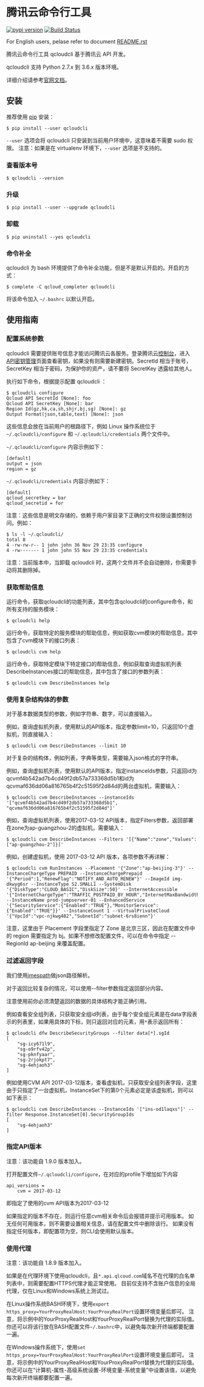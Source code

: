 # 腾讯云命令行工具

[![pypi version](https://img.shields.io/pypi/v/qcloudcli.svg)](https://pypi.python.org/pypi/qcloudcli)
[![Build Status](https://travis-ci.org/QcloudApi/qcloudcli.svg?branch=master)](https://travis-ci.org/QcloudApi/qcloudcli)

For English users, pelase refer to document [README.rst](https://github.com/QcloudApi/qcloudcli/blob/master/README.rst)

腾讯云命令行工具 qcloudcli 基于腾讯云 API 开发。

qcloudcli 支持 Python 2.7.x 到 3.6.x 版本环境。

详细介绍请参考[官网文档](https://www.qcloud.com/document/product/440/6176)。

## 安装

推荐使用 [pip](https://pip.pypa.io/en/stable/) 安装：

```
$ pip install --user qcloudcli
```

`--user` 选项会将 qcloudcli 只安装到当前用户环境中，这意味着不需要 sudo 权限。
注意：如果是在 virtualenv 环境下，`--user` 选项是不支持的。

### 查看版本号

```
$ qcloudcli --version
```

### 升级

```
$ pip install --user --upgrade qcloudcli
```

### 卸载

```
$ pip uninstall --yes qcloudcli
```

### 命令补全

qcloudcli 为 bash 环境提供了命令补全功能，但是不是默认开启的。开启的方式：

```
$ complete -C qcloud_completer qcloudcli
```

将该命令加入 `~/.bashrc` 以默认开启。

## 使用指南

### 配置系统参数

qcloudcli 需要提供账号信息才能访问腾讯云各服务。登录腾讯云[控制台](https://console.cloud.tencent.com/)，进入[API密钥管理](https://console.cloud.tencent.com/cam/capi)页面查看密钥，如果没有则需要新建密钥。SecretId 相当于账号，SecretKey 相当于密码，为保护你的资产，请不要将 SecretKey 透露给其他人。

执行如下命令，根据提示配置 qcloudcli ：

```
$ qcloudcli configure
Qcloud API SecretId [None]: foo
Qcloud API SecretKey [None]: bar
Region Id(gz,hk,ca,sh,shjr,bj,sg) [None]: gz
Output Format(json,table,text) [None]: json
```

这些信息会放在当前用户的根路径下，例如 Linux 操作系统位于 `~/.qcloudcli/configure` 和 `~/.qcloudcli/credentials` 两个文件中。

`~/.qcloudcli/configure` 内容示例如下：

```
[default]
output = json
region = gz
```

`~/.qcloudcli/credentials` 内容示例如下：

```
[default]
qcloud_secretkey = bar
qcloud_secretid = for
```

注意：这些信息是明文存储的，依赖于用户家目录下正确的文件权限设置控制访问。例如：

```
$ ls -l ~/.qcloudcli/
total 8
4 -rw-rw-r-- 1 john john 36 Nov 29 23:35 configure
4 -rw------- 1 john john 55 Nov 29 23:35 credentials
```

注意：当前版本中，当卸载 qcloudcli 时，这两个文件并不会自动删除，你需要手动将其删除掉。

### 获取帮助信息

运行命令，获取qcloudcli的功能列表，其中包含qcloudcli的configure命令，和所有支持的服务模块：

```
$ qcloudcli help
```

运行命令，获取特定的服务模块的帮助信息，例如获取cvm模块的帮助信息，其中包含了cvm模块下的接口列表：

```
$ qcloudcli cvm help
```

运行命令，获取特定模块下特定接口的帮助信息，例如获取查询虚拟机列表DescribeInstances接口的帮助信息，其中包含了接口的参数列表：

```
$ qcloudcli cvm DescribeInstances help
```

### 使用复杂结构体的参数

对于基本数据类型的参数，例如字符串、数字，可以直接输入。

例如，查询虚拟机列表，使用默认的API版本，指定参数limit=10，只返回10个虚拟机，则直接输入：

```
$ qcloudcli cvm DescribeInstances --limit 10
```

对于复杂的结构体，例如列表，字典等类型，需要输入json格式的字符串。

例如，查询虚拟机列表，使用默认的API版本，指定instanceIds参数，只返回id为qcvmf4b542ad7b4cd49f2db57a733368d5b1和id为qcvmaf636dd06a816765b4f2c51595f2d84d的两台虚拟机，需要输入：

```
$ qcloudcli cvm DescribeInstances --instanceIds '["qcvmf4b542ad7b4cd49f2db57a733368d5b1", "qcvmaf636dd06a816765b4f2c51595f2d84d"]'
```

例如，查询虚拟机列表，使用2017-03-12 API版本，指定Filters参数，返回部署在zone为ap-guangzhou-2的虚拟机，需要输入：

```
$ qcloudcli cvm DescribeInstances --Filters '[{"Name":"zone","Values":["ap-guangzhou-2"]}]'
```

例如，创建虚拟机，使用 2017-03-12 API 版本，各项参数不再详解：

```
$ qcloudcli cvm RunInstances --Placement '{"Zone":"ap-beijing-3"}' --InstanceChargeType PREPAID --InstanceChargePrepaid '{"Period":1,"RenewFlag":"NOTIFY_AND_AUTO_RENEW"}' --ImageId img-dkwyg6sr --InstanceType S2.SMALL1 --SystemDisk '{"DiskType":"CLOUD_BASIC","DiskSize":50}' --InternetAccessible '{"InternetChargeType":"TRAFFIC_POSTPAID_BY_HOUR","InternetMaxBandwidthOut":2,"PublicIpAssigned":"TRUE"}' --InstanceName prod-jumpserver-01 --EnhancedService '{"SecurityService":{"Enabled":"TRUE"},"MonitorService":{"Enabled":"TRUE"}}' --InstanceCount 1 --VirtualPrivateCloud '{"VpcId":"vpc-njkwg482","SubnetId":"subnet-6rs8ienn"}'
```

注意，这里由于 Placement 字段里指定了 Zone 是北京三区，因此在配置文件中的 region 需要指定为 bj。如果不想修改配置文件，可以在命令中指定 --RegionId ap-beijing 来覆盖配置。

### 过滤返回字段

我们使用[jmespath](https://github.com/jmespath/jmespath.py)做json路径解析。

对于返回比较复杂的情况，可以使用--filter参数指定返回部分内容。

注意使用前你必须清楚返回的数据的具体结构才能正确引用。

例如查看安全组列表，只获取安全组id列表，由于每个安全组元素是在data字段表示的列表里，如果用具体的下标，则只返回对应的元素，用`*`表示返回所有：

```
$ qcloudcli dfw DescribeSecurityGroups --filter data[*].sgId
[
    "sg-icy671l9",
    "sg-o9rfv42p",
    "sg-pknfyaar",
    "sg-2rjokpt7",
    "sg-4ehjaoh3"
]
```

例如使用CVM API 2017-03-12版本，查看虚拟机，只获取安全组列表字段，这里由于只指定了一台虚拟机，InstanceSet下的第0个元素必定是该虚拟机，则可以如下表示：

```
$ qcloudcli cvm DescribeInstances --InstanceIds '["ins-od1laqxs"]' --filter Response.InstanceSet[0].SecurityGroupIds
[
    "sg-4ehjaoh3"
]
```

### 指定API版本

注意：该功能自 1.9.0 版本加入。

打开配置文件``~/.qcloudcli/configure``，在对应的profile下增加如下内容

```
api_versions =
    cvm = 2017-03-12
```

即指定了使用的cvm API版本为2017-03-12

如果指定的版本不存在，则运行任意cvm相关命令后会报错并提示可用版本。
如无任何可用版本，则不需要设置相关信息，请在配置文件中删除该行。
如果没有指定任何版本，即配置项为空，则CLI会使用默认版本。

### 使用代理

注意：该功能自 1.8.9 版本加入。

如果是在代理环境下使用qcloudcli，且`*.api.qlcoud.com`域名不在代理的白名单列表中，则需要配置HTTPS代理才能正常使用。
目前仅支持不含账户信息的全局代理，仅在Linux和Windows系统上测试过。

在Linux操作系统BASH环境下，使用`export https_proxy=YourProxyRealHost:YourProxyRealPort`设置环境变量后即可。
注意，将示例中的YourProxyRealHost和YourProxyRealPort替换为代理的实际值。
你还可以将该行放在BASH配置文件`~/.bashrc`中，以避免每次新开终端都要配置一遍。

在Windows操作系统下，使用`set https_proxy=YourProxyRealHost:YourProxyRealPort`设置环境变量后即可。
注意，将示例中的YourProxyRealHost和YourProxyRealPort替换为代理的实际值。
你还可以在“计算机-属性-高级系统设置-环境变量-系统变量”中设置该值，以避免每次新开终端都要配置一遍。
